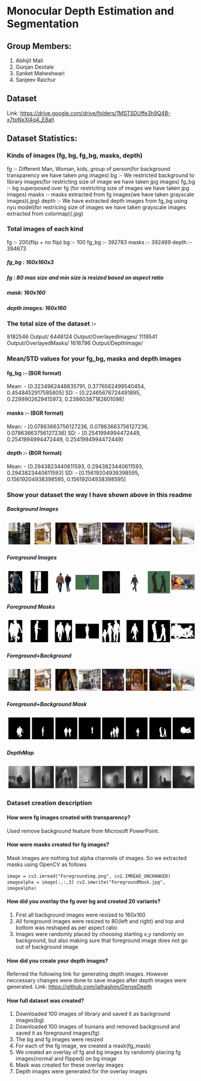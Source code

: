 # Monocular Depth Estimation and Segmentation

## Group Members:

1. Abhijit Mali
2. Gunjan Deotale
3. Sanket Maheshwari
4. Sanjeev Raichur

## Dataset

Link: https://drive.google.com/drive/folders/1MST5DUffe3h9Q4B-x7tpNxXl4q4_E8ah

## Dataset Statistics:

### Kinds of images (fg, bg, fg_bg, masks, depth)

fg :- Different Man, Woman, kids, group of person(for background transparency we have taken png images) bg :- We restricted background to library images(for restricting size of image we have taken jpg images) fg_bg :- bg superposed over fg (for restricting size of images we have taken jpg images) masks :- masks extracted from fg images(we have taken grayscale images)(.jpg) depth :- We have extracted depth images from fg_bg using nyu model(for restricing size of images we have taken grayscale images extracted from colormap)(.jpg)

### Total images of each kind
fg :- 200(flip + no flip) bg :- 100 fg_bg :- 392783 masks :- 392469 depth :- 394673

##### fg_bg : 160x160x3
##### fg :  80 max size and min size is resized based on aspect ratio
##### mask: 160x160
##### depth images: 160x160


### The total size of the dataset :-
9182546 Output/ 6446124 Output/OverlayedImages/ 1119541 Output/OverlayedMasks/ 1616796 Output/DepthImage/

### Mean/STD values for your fg_bg, masks and depth images
#### fg_bg :- (BGR format) 
Mean: - [0.3234962448835791, 0.3776562499540454, 0.4548452917585805] 
SD: - [0.22465676724491895, 0.2299902629415973, 0.23860387182601098]

#### masks :- (BGR format) 
Mean: - [0.07863663756127236, 0.07863663756127236, 0.07863663756127236]
SD: - [0.2541994994472449, 0.2541994994472449, 0.2541994994472449]

#### depth :- (BGR format) 
Mean: - [0.2943823440611593, 0.2943823440611593, 0.2943823440611593] 
SD: - [0.15619204938398595, 0.15619204938398595, 0.15619204938398595]

### Show your dataset the way I have shown above in this readme

##### Background Images 
![bg](https://github.com/sanjeev29/EVA-4/blob/master/S14-S15/sample/bg.png)

##### Foreground Images 
![fg](https://github.com/sanjeev29/EVA-4/blob/master/S14-S15/sample/fg.png)

##### Foreground Masks 
![fg_mask](https://github.com/sanjeev29/EVA-4/blob/master/S14-S15/sample/fg_mask.png)

##### Foreground+Background 
![fg_bg](https://github.com/sanjeev29/EVA-4/blob/master/S14-S15/sample/fg_bg.png)

##### Foreground+Background Mask 
![fg_bg_mask](https://github.com/sanjeev29/EVA-4/blob/master/S14-S15/sample/fg_bg_mask.png)

##### DepthMap 
![fg_bg_depth](https://github.com/sanjeev29/EVA-4/blob/master/S14-S15/sample/fg_bg_depth.png)

### Dataset creation description

#### How were fg images created with transparency?
Used remove background feature from Microsoft PowerPoint.

#### How were masks created for fg images?
Mask images are nothing but alpha channels of images. So we extracted masks using OpenCV as follows

```
image = cv2.imread("Foregroundimg.png", cv2.IMREAD_UNCHANGED) imagealpha = image[:,:,3] cv2.imwrite("ForegroundMask.jpg", imagealpha)
```

#### How did you overlay the fg over bg and created 20 variants?
1. First all background images were resized to 160x160
2. All foreground images were resized to 80(left and right) and top and bottom was reshaped as per aspect ratio
3. Images were randomly placed by choosing starting x,y randomly on background, but also making sure that foreground image does not go out of background image

#### How did you create your depth images?
Referred the following link for generating depth images. However neccessary changes were done to save images after depth images were generated.
Link: https://github.com/ialhashim/DenseDepth

#### How full dataset was created?
1. Downloaded 100 images of library and saved it as background images(bg)
2. Downloaded 100 images of humans and removed background and saved it as foreground images(fg)
3. The bg and fg images were resized
4. For each of the fg image, we created a mask(fg_mask)
5. We created an overlay of fg and bg images by randomly placing fg images(normal and flipped) on bg image
6. Mask was created for these overlay images
7. Depth images were generated for the overlay images
